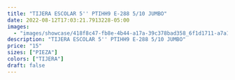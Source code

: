 ```yaml
---
title: "TIJERA ESCOLAR 5'' PTIHH9 E-288 5/10 JUMBO"
date: 2022-08-12T17:03:21.7913228-05:00
images:
  - "images/showcase/418f8c47-fb8e-4b44-a17a-39c378bad358_6f1d1711-a7a1-405f-a83b-aa1890591853.webp"
description: "TIJERA ESCOLAR 5'' PTIHH9 E-288 5/10 JUMBO"
price: "15"
sizes: ["PIEZA"]
colors: ["TIJERA"]
draft: false
---
```

